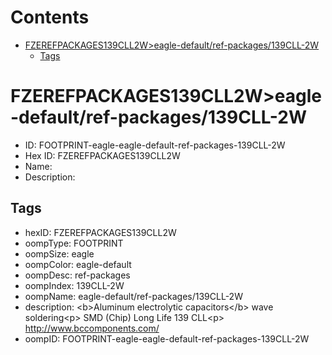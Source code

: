 



Contents
========

* [FZEREFPACKAGES139CLL2W>eagle-default/ref-packages/139CLL-2W](#fzerefpackages139cll2weagle-defaultref-packages139cll-2w)
	* [Tags](#tags)

# FZEREFPACKAGES139CLL2W>eagle-default/ref-packages/139CLL-2W

- ID: FOOTPRINT-eagle-eagle-default-ref-packages-139CLL-2W
- Hex ID: FZEREFPACKAGES139CLL2W
- Name: 
- Description: 

## Tags

- hexID: FZEREFPACKAGES139CLL2W
- oompType: FOOTPRINT
- oompSize: eagle
- oompColor: eagle-default
- oompDesc: ref-packages
- oompIndex: 139CLL-2W
- oompName: eagle-default/ref-packages/139CLL-2W
- description: &lt;b&gt;Aluminum electrolytic capacitors&lt;/b&gt; wave soldering&lt;p&gt;&#xD;
SMD (Chip) Long Life 139 CLL&lt;p&gt;&#xD;
http://www.bccomponents.com/
- oompID: FOOTPRINT-eagle-eagle-default-ref-packages-139CLL-2W
